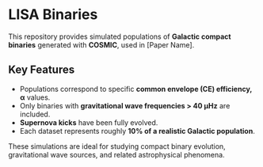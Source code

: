 # LISA Binaries
This repository provides simulated populations of **Galactic compact binaries** generated with **COSMIC**, used in [Paper Name].

## Key Features
- Populations correspond to specific **common envelope (CE) efficiency, α** values.  
- Only binaries with **gravitational wave frequencies > 40 μHz** are included.  
- **Supernova kicks** have been fully evolved.  
- Each dataset represents roughly **10% of a realistic Galactic population**.

These simulations are ideal for studying compact binary evolution, gravitational wave sources, and related astrophysical phenomena.

